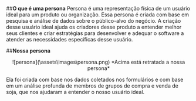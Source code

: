 ##**O que é uma persona**
Persona é uma representação física de um usuário ideal para um produto ou organização. Essa persona é criada com base em pesquisa e análise de dados sobre o público-alvo do negócio.
A criação desse usuário ideal ajuda os criadores desse produto a entender melhor seus clientes e criar estratégias para desenvolver e adequar o software a atender as necessidades específicas desse usuário.

##**Nossa persona**

<center>![persona](\assets\images\persona.png)
*Acima está retratada a nossa persona*
</center>


Ela foi criada com base nos dados coletados nos formulários e com base em um análise profunda de membros de grupos de compra e venda de soja, que nos ajudaram a entender o nosso usuário ideal.